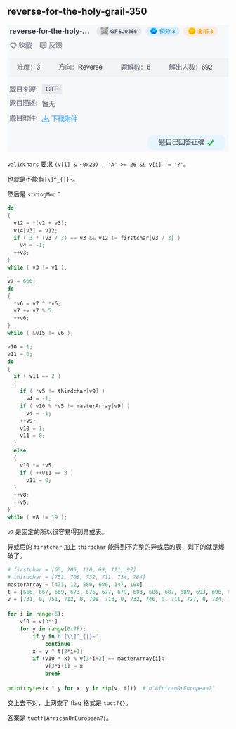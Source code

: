 ## reverse-for-the-holy-grail-350

![image-20240702132917989](../../assets/image-20240702132917989.png)

`validChars` 要求 `(v[i] & ~0x20) - 'A' >= 26 && v[i] != '?'`。

也就是不能有`[\]^_{|}~`。

然后是 `stringMod`：

```c
do
{
  v12 = *(v2 + v3);
  v14[v3] = v12;
  if ( 3 * (v3 / 3) == v3 && v12 != firstchar[v3 / 3] )
    v4 = -1;
  ++v3;
}
while ( v3 != v1 );
```

```c
v7 = 666;
do
{
  *v6 = v7 ^ *v6;
  v7 += v7 % 5;
  ++v6;
}
while ( &v15 != v6 );
```

```c
v10 = 1;
v11 = 0;
do
{
  if ( v11 == 2 )
  {
    if ( *v5 != thirdchar[v9] )
      v4 = -1;
    if ( v10 % *v5 != masterArray[v9] )
      v4 = -1;
    ++v9;
    v10 = 1;
    v11 = 0;
  }
  else
  {
    v10 *= *v5;
    if ( ++v11 == 3 )
      v11 = 0;
  }
  ++v8;
  ++v5;
}
while ( v8 != 19 );
```

`v7` 是固定的所以很容易得到异或表。

异或后的 `firstchar` 加上 `thirdchar` 能得到不完整的异或后的表，剩下的就是爆破了。

```python
# firstchar = [65, 105, 110, 69, 111, 97]
# thirdchar = [751, 708, 732, 711, 734, 764]
masterArray = [471, 12, 580, 606, 147, 108]
t = [666, 667, 669, 673, 676, 677, 679, 683, 686, 687, 689, 693, 696, 697, 699, 703, 706, 707]
v = [731, 0, 751, 712, 0, 708, 713, 0, 732, 746, 0, 711, 727, 0, 734, 734, 0, 764]

for i in range(6):
    v10 = v[3*i]
    for y in range(0x7F):
        if y in b'[\\]^_{|}~':
            continue
        x = y ^ t[3*i+1]
        if (v10 * x) % v[3*i+2] == masterArray[i]:
            v[3*i+1] = x
            break

print(bytes(x ^ y for x, y in zip(v, t)))  # b'AfricanOrEuropean?'
```

交上去不对，上网查了 flag 格式是 `tuctf{}`。

答案是 `tuctf{AfricanOrEuropean?}`。
